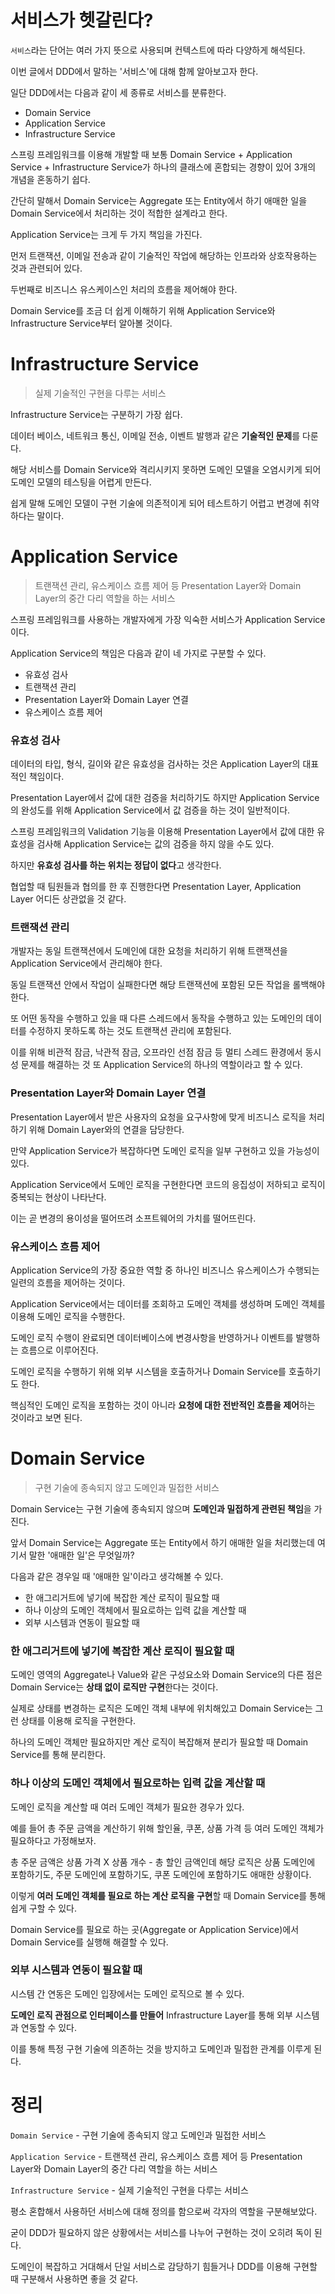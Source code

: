 # 서비스가 헷갈린다?

``서비스``라는 단어는 여러 가지 뜻으로 사용되며 컨텍스트에 따라 다양하게 해석된다.

이번 글에서 DDD에서 말하는 '서비스'에 대해 함께 알아보고자 한다.



일단 DDD에서는 다음과 같이 세 종류로 서비스를 분류한다.

- Domain Service
- Application Service
- Infrastructure Service



스프링 프레임워크를 이용해 개발할 때 보통 Domain Service + Application Service + Infrastructure Service가 하나의 클래스에 혼합되는 경향이 있어 3개의 개념을 혼동하기 쉽다.



간단히 말해서 Domain Service는 Aggregate 또는 Entity에서 하기 애매한 일을 Domain Service에서 처리하는 것이 적합한 설계라고 한다.

Application Service는 크게 두 가지 책임을 가진다.

먼저 트랜잭션, 이메일 전송과 같이 기술적인 작업에 해당하는 인프라와 상호작용하는 것과 관련되어 있다.

두번째로 비즈니스 유스케이스인 처리의 흐름을 제어해야 한다.



Domain Service를 조금 더 쉽게 이해하기 위해 Application Service와 Infrastructure Service부터 알아볼 것이다.



# Infrastructure Service

> 실제 기술적인 구현을 다루는 서비스

Infrastructure Service는 구분하기 가장 쉽다.

데이터 베이스, 네트워크 통신, 이메일 전송, 이벤트 발행과 같은 **기술적인 문제**를 다룬다.

해당 서비스를 Domain Service와 격리시키지 못하면 도메인 모델을 오염시키게 되어 도메인 모델의 테스팅을 어렵게 만든다.

쉽게 말해 도메인 모델이 구현 기술에 의존적이게 되어 테스트하기 어렵고 변경에 취약하다는 말이다.



# Application Service

> 트랜잭션 관리, 유스케이스 흐름 제어 등 Presentation Layer와 Domain Layer의 중간 다리 역할을 하는 서비스

스프링 프레임워크를 사용하는 개발자에게 가장 익숙한 서비스가 Application Service이다.

Application Service의 책임은 다음과 같이 네 가지로 구분할 수 있다.

- 유효성 검사
- 트랜잭션 관리
- Presentation Layer와 Domain Layer 연결
- 유스케이스 흐름 제어



### 유효성 검사

데이터의 타입, 형식, 길이와 같은 유효성을 검사하는 것은 Application Layer의 대표적인 책임이다.

Presentation Layer에서 값에 대한 검증을 처리하기도 하지만 Application Service의 완성도를 위해 Application Service에서 값 검증을 하는 것이 일반적이다.

스프링 프레임워크의 Validation 기능을 이용해 Presentation Layer에서 값에 대한 유효성을 검사해 Application Service는 값의 검증을 하지 않을 수도 있다.

하지만 **유효성 검사를 하는 위치는 정답이 없다**고 생각한다.

협업할 때 팀원들과 협의를 한 후 진행한다면 Presentation Layer, Application Layer 어디든 상관없을 것 같다.



### 트랜잭션 관리

개발자는 동일 트랜잭션에서 도메인에 대한 요청을 처리하기 위해 트랜잭션을 Application Service에서 관리해야 한다.

동일 트랜잭션 안에서 작업이 실패한다면 해당 트랜잭션에 포함된 모든 작업을 롤백해야 한다.

또 어떤 동작을 수행하고 있을 때 다른 스레드에서 동작을 수행하고 있는 도메인의 데이터를 수정하지 못하도록 하는 것도 트랜잭션 관리에 포함된다.

이를 위해 비관적 잠금, 낙관적 잠금, 오프라인 선점 잠금 등 멀티 스레드 환경에서 동시성 문제를 해결하는 것 또 Application Service의 하나의 역할이라고 할 수 있다.



### Presentation Layer와 Domain Layer 연결

Presentation Layer에서 받은 사용자의 요청을 요구사항에 맞게 비즈니스 로직을 처리하기 위해 Domain Layer와의 연결을 담당한다.

만약 Application Service가 복잡하다면 도메인 로직을 일부 구현하고 있을 가능성이 있다.

Application Service에서 도메인 로직을 구현한다면 코드의 응집성이 저하되고 로직이 중복되는 현상이 나타난다.

이는 곧 변경의 용이성을 떨어뜨려 소프트웨어의 가치를 떨어뜨린다.



### 유스케이스 흐름 제어

Application Service의 가장 중요한 역할 중 하나인 비즈니스 유스케이스가 수행되는 일련의 흐름을 제어하는 것이다.

Application Service에서는 데이터를 조회하고 도메인 객체를 생성하며 도메인 객체를 이용해 도메인 로직을 수행한다.

도메인 로직 수행이 완료되면 데이터베이스에 변경사항을 반영하거나 이벤트를 발행하는 흐름으로 이루어진다.

도메인 로직을 수행하기 위해 외부 시스템을 호출하거나 Domain Service를 호출하기도 한다.

핵심적인 도메인 로직을 포함하는 것이 아니라 **요청에 대한 전반적인 흐름을 제어**하는 것이라고 보면 된다.



# Domain Service 

> 구현 기술에 종속되지 않고 도메인과 밀접한 서비스

Domain Service는 구현 기술에 종속되지 않으며 **도메인과 밀접하게 관련된 책임**을 가진다.

앞서 Domain Service는 Aggregate 또는 Entity에서 하기 애매한 일을 처리했는데 여기서 말한 '애매한 일'은 무엇일까?

다음과 같은 경우일 때 '애매한 일'이라고 생각해볼 수 있다.

- 한 애그리거트에 넣기에 복잡한 계산 로직이 필요할 때
- 하나 이상의 도메인 객체에서 필요로하는 입력 값을 계산할 때
- 외부 시스템과 연동이 필요할 때



### 한 애그리거트에 넣기에 복잡한 계산 로직이 필요할 때

도메인 영역의 Aggregate나 Value와 같은 구성요소와 Domain Service의 다른 점은 Domain Service는 **상태 없이 로직만 구현**한다는 것이다.

실제로 상태를 변경하는 로직은 도메인 객체 내부에 위치해있고 Domain Service는 그런 상태를 이용해 로직을 구현한다.

하나의 도메인 객체만 필요하지만 계산 로직이 복잡해져 분리가 필요할 때 Domain Service를 통해 분리한다.



### 하나 이상의 도메인 객체에서 필요로하는 입력 값을 계산할 때

도메인 로직을 계산할 때 여러 도메인 객체가 필요한 경우가 있다.

예를 들어 총 주문 금액을 계산하기 위해 할인율, 쿠폰, 상품 가격 등 여러 도메인 객체가 필요하다고 가정해보자.

총 주문 금액은 상품 가격 X 상품 개수 - 총 할인 금액인데 해당 로직은 상품 도메인에 포함하기도, 주문 도메인에 포함하기도, 쿠폰 도메인에 포함하기도 애매한 상황이다.

이렇게 **여러 도메인 객체를 필요로 하는 계산 로직을 구현**할 때 Domain Service를 통해 쉽게 구할 수 있다.

Domain Service를 필요로 하는 곳(Aggregate or Application Service)에서 Domain Service를 실행해 해결할 수 있다.



### 외부 시스템과 연동이 필요할 때

시스템 간 연동은 도메인 입장에서는 도메인 로직으로 볼 수 있다.

**도메인 로직 관점으로 인터페이스를 만들어** Infrastructure Layer를 통해 외부 시스템과 연동할 수 있다.

이를 통해 특정 구현 기술에 의존하는 것을 방지하고 도메인과 밀접한 관계를 이루게 된다.



# 정리

``Domain Service`` - 구현 기술에 종속되지 않고 도메인과 밀접한 서비스

``Application Service`` - 트랜잭션 관리, 유스케이스 흐름 제어 등 Presentation Layer와 Domain Layer의 중간 다리 역할을 하는 서비스

``Infrastructure Service`` - 실제 기술적인 구현을 다루는 서비스



평소 혼합해서 사용하던 서비스에 대해 정의를 함으로써 각자의 역할을 구분해보았다.

굳이 DDD가 필요하지 않은 상황에서는 서비스를 나누어 구현하는 것이 오히려 독이 된다.

도메인이 복잡하고 거대해서 단일 서비스로 감당하기 힘들거나 DDD를 이용해 구현할 때 구분해서 사용하면 좋을 것 같다.
